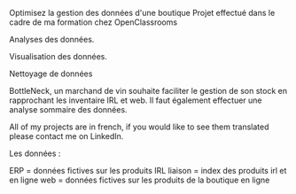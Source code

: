 Optimisez la gestion des données d'une boutique
Projet effectué dans le cadre de ma formation chez OpenClassrooms

Analyses des données.

Visualisation des données.

Nettoyage de données

BottleNeck, un marchand de vin souhaite faciliter le gestion de son stock en rapprochant les inventaire IRL et web.
Il faut également effectuer une analyse sommaire des données.

All of my projects are in french, if you would like to see them translated please contact me on LinkedIn.

Les données :

ERP = données fictives sur les produits IRL
liaison = index des produits irl et en ligne
web = données fictives sur les produits de la boutique en ligne
